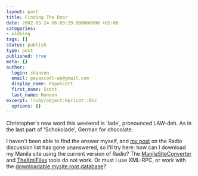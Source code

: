 ```yaml
---
layout: post
title: Finding The Door
date: 2002-03-24 06:03:29.000000000 +01:00
categories:
- oldblog
tags: []
status: publish
type: post
published: true
meta: {}
author:
  login: shanson
  email: papascott-wp@gmail.com
  display_name: PapaScott
  first_name: Scott
  last_name: Hanson
excerpt: !ruby/object:Hpricot::Doc
  options: {}
---
```

<p>Christopher's new word this weekend is 'lade', pronounced LAW-deh. As in the last part of 'Schokolade', German for chocolate. </p>
<p>I haven't been able to find the answer myself, and <a href="http://radio.userland.com/discuss/msgReader$12317?mode=topic&amp;y=2002&amp;m=3&amp;d=23">my post</a> on the Radio discussion list has gone unanswered, so I'll try here: how can I download my Manila site using the current version of Radio? The <a href="http://radio.userland.com/manilaSiteConverterTool">ManilaSiteConverter</a> and <a href="http://www.thetwowayweb.com/stories/storyReader$50">TheXmlFiles</a> tools do not work. Or must I use XML-RPC, or work with the <a href="http://manilanewbies.userland.com/stories/storyReader$1019">downloadable mysite.root database</a>?</p>
